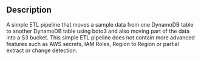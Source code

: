 
## Description

A simple ETL pipeline that moves a sample data from one DynamoDB table to another DynamoDB table using boto3 and also moving part of the data into a S3 bucket. This simple ETL pipeline does not contain more advanced features such as AWS secrets, IAM Roles, Region to Region or partial extract or change detection.


